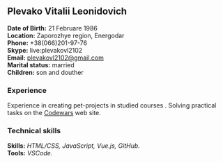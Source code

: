 ## **Plevako Vitalii Leonidovich**  
**Date of Birth:** 21 Februare 1986  
**Location:** Zaporozhye region, Energodar  
**Phone:** +38(066)201-97-76  
**Skype:** live:plevakovl2102  
**Email:** <plevakovl2102@gmail.com>  
**Marital status:** married  
**Children:** son and douther  

### **Experience**
Experience in creating pet-projects in studied courses . Solving practical tasks on the [Codewars](https://www.codewars.com/users/PlevakoVitalii) web site. 

### **Technical skills**  
**Skills:** *HTML/CSS, JavaScript, Vue.js, GitHub.*  
**Tools:** *VSCode.* 

